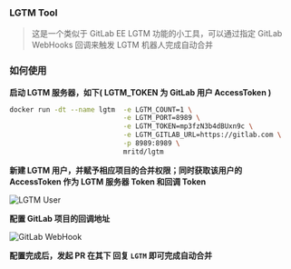 ### LGTM Tool

> 这是一个类似于 GitLab EE LGTM 功能的小工具，可以通过指定 GitLab WebHooks 回调来触发 LGTM 机器人完成自动合并

### 如何使用

**启动 LGTM 服务器，如下( LGTM_TOKEN 为 GitLab 用户 AccessToken )**

``` sh
docker run -dt --name lgtm  -e LGTM_COUNT=1 \
                            -e LGTM_PORT=8989 \
                            -e LGTM_TOKEN=mp3fzN3b4dBUxn9c \
                            -e LGTM_GITLAB_URL=https://gitlab.com \
                            -p 8989:8989 \
                            mritd/lgtm
```

**新建 LGTM 用户，并赋予相应项目的合并权限；同时获取该用户的 AccessToken 作为 LGTM 服务器 Token 和回调 Token**

![LGTM User](https://mritd.b0.upaiyun.com/markdown/616cn.jpg)

**配置 GitLab 项目的回调地址**


![GitLab WebHook](https://mritd.b0.upaiyun.com/markdown/ulv3g.jpg)


**配置完成后，发起 PR 在其下 回复 `LGTM` 即可完成自动合并**
